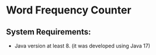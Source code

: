 # Word Frequency Counter
## System Requirements:
* Java version at least 8. (it was developed using Java 17)
